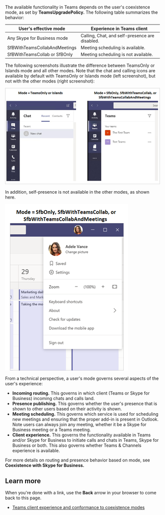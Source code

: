 The available functionality in Teams depends on the user's coexistence mode, as set by **TeamsUpgradePolicy.** The following table summarizes the behavior:

|User's effective mode|Experience in Teams client|
|-|-|
|Any Skype for Business mode|Calling, Chat, and self-presence are disabled.|
|SfBWithTeamsCollabAndMeetings|Meeting scheduling is available.|
|SfBWithTeamsCollab or SfBOnly|Meeting scheduling is not available.|

The following screenshots illustrate the difference between TeamsOnly or Islands mode and all other modes. Note that the chat and calling icons are available by default with TeamsOnly or Islands mode (left screenshot), but not with the other modes (right screenshot):

 ![Side-by-side screenshots showing Teams Only and Islands modes](../media/teams-mode-comparison.png)

In addition, self-presence is not available in the other modes, as shown here.

![Screenshot that shows that self-presence isn't available](../media/no-self-presence.png)

From a technical perspective, a user's mode governs several aspects of the user's experience:

- **Incoming routing.** This governs in which client (Teams or Skype for Business) incoming chats and calls land.
- **Presence publishing.** This governs whether the user's presence that is shown to other users based on their activity is shown.
- **Meeting scheduling.** This governs which service is used for scheduling new meetings and ensuring that the proper add-in is present in Outlook. Note users can always join any meeting, whether it be a Skype for Business meeting or a Teams meeting.
- **Client experience.** This governs the functionality available in Teams and/or Skype for Business to initiate calls and chats in Teams, Skype for Business or both. This also governs whether Teams & Channels experience is available.

For more details on routing and presence behavior based on mode, see **Coexistence with Skype for Business.**

## Learn more

When you're done with a link, use the **Back** arrow in your browser to come back to this page.

- [Teams client experience and conformance to coexistence modes](/MicrosoftTeams/teams-client-experience-and-conformance-to-coexistence-modes)

